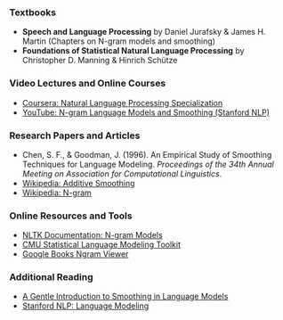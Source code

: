 ### Textbooks

- **Speech and Language Processing** by Daniel Jurafsky & James H. Martin (Chapters on N-gram models and smoothing)
- **Foundations of Statistical Natural Language Processing** by Christopher D. Manning & Hinrich Schütze

### Video Lectures and Online Courses

- [Coursera: Natural Language Processing Specialization](https://www.coursera.org/specializations/natural-language-processing)
- [YouTube: N-gram Language Models and Smoothing (Stanford NLP)](https://www.youtube.com/watch?v=OQQ-W_63UgQ)

### Research Papers and Articles

- Chen, S. F., & Goodman, J. (1996). An Empirical Study of Smoothing Techniques for Language Modeling. _Proceedings of the 34th Annual Meeting on Association for Computational Linguistics_.
- [Wikipedia: Additive Smoothing](https://en.wikipedia.org/wiki/Additive_smoothing)
- [Wikipedia: N-gram](https://en.wikipedia.org/wiki/N-gram)

### Online Resources and Tools

- [NLTK Documentation: N-gram Models](https://www.nltk.org/_modules/nltk/model/ngram.html)
- [CMU Statistical Language Modeling Toolkit](http://www.speech.cs.cmu.edu/SLM/toolkit.html)
- [Google Books Ngram Viewer](https://books.google.com/ngrams)

### Additional Reading

- [A Gentle Introduction to Smoothing in Language Models](https://machinelearningmastery.com/smoothing-for-language-modeling/)
- [Stanford NLP: Language Modeling](https://web.stanford.edu/class/cs124/lec/languagemodeling.pdf)

